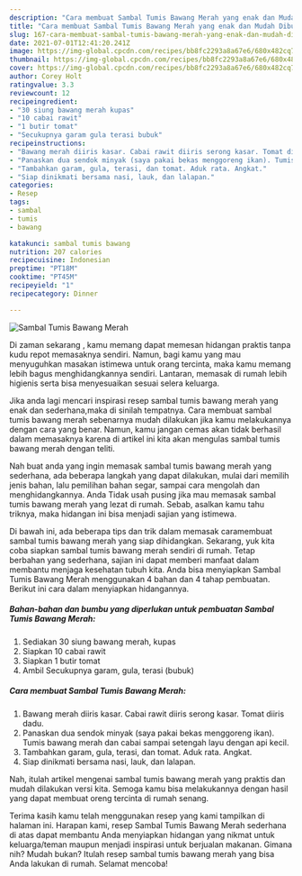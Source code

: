 ```yaml
---
description: "Cara membuat Sambal Tumis Bawang Merah yang enak dan Mudah Dibuat"
title: "Cara membuat Sambal Tumis Bawang Merah yang enak dan Mudah Dibuat"
slug: 167-cara-membuat-sambal-tumis-bawang-merah-yang-enak-dan-mudah-dibuat
date: 2021-07-01T12:41:20.241Z
image: https://img-global.cpcdn.com/recipes/bb8fc2293a8a67e6/680x482cq70/sambal-tumis-bawang-merah-foto-resep-utama.jpg
thumbnail: https://img-global.cpcdn.com/recipes/bb8fc2293a8a67e6/680x482cq70/sambal-tumis-bawang-merah-foto-resep-utama.jpg
cover: https://img-global.cpcdn.com/recipes/bb8fc2293a8a67e6/680x482cq70/sambal-tumis-bawang-merah-foto-resep-utama.jpg
author: Corey Holt
ratingvalue: 3.3
reviewcount: 12
recipeingredient:
- "30 siung bawang merah kupas"
- "10 cabai rawit"
- "1 butir tomat"
- "Secukupnya garam gula terasi bubuk"
recipeinstructions:
- "Bawang merah diiris kasar. Cabai rawit diiris serong kasar. Tomat diiris dadu."
- "Panaskan dua sendok minyak (saya pakai bekas menggoreng ikan). Tumis bawang merah dan cabai sampai setengah layu dengan api kecil."
- "Tambahkan garam, gula, terasi, dan tomat. Aduk rata. Angkat."
- "Siap dinikmati bersama nasi, lauk, dan lalapan."
categories:
- Resep
tags:
- sambal
- tumis
- bawang

katakunci: sambal tumis bawang 
nutrition: 207 calories
recipecuisine: Indonesian
preptime: "PT18M"
cooktime: "PT45M"
recipeyield: "1"
recipecategory: Dinner

---
```



![Sambal Tumis Bawang Merah](https://img-global.cpcdn.com/recipes/bb8fc2293a8a67e6/680x482cq70/sambal-tumis-bawang-merah-foto-resep-utama.jpg)

Di zaman  sekarang , kamu memang dapat memesan hidangan praktis tanpa kudu repot memasaknya sendiri. Namun, bagi kamu yang mau menyuguhkan masakan istimewa untuk orang tercinta, maka kamu memang lebih bagus menghidangkannya sendiri. Lantaran, memasak di rumah lebih higienis serta bisa menyesuaikan sesuai selera keluarga.

Jika anda lagi mencari inspirasi resep sambal tumis bawang merah yang enak dan sederhana,maka di sinilah tempatnya. Cara membuat sambal tumis bawang merah  sebenarnya mudah dilakukan jika kamu melakukannya dengan cara yang benar. Namun, kamu jangan cemas akan tidak berhasil dalam memasaknya 
karena di artikel ini kita akan mengulas sambal tumis bawang merah dengan teliti.  



Nah buat anda yang ingin memasak sambal tumis bawang merah yang sederhana, ada beberapa langkah yang dapat dilakukan, mulai dari memilih jenis bahan, lalu pemilihan bahan segar, sampai cara mengolah dan menghidangkannya. Anda Tidak usah pusing jika mau memasak sambal tumis bawang merah yang lezat di rumah. Sebab, asalkan kamu  tahu triknya, maka hidangan ini bisa menjadi sajian yang istimewa.

Di bawah ini, ada beberapa tips dan trik dalam memasak caramembuat sambal tumis bawang merah yang siap dihidangkan. Sekarang, yuk kita coba siapkan sambal tumis bawang merah sendiri di rumah. Tetap berbahan yang sederhana, sajian ini dapat memberi manfaat dalam membantu menjaga kesehatan tubuh kita. Anda bisa menyiapkan Sambal Tumis Bawang Merah menggunakan 4 bahan dan 4 tahap pembuatan. Berikut ini cara dalam menyiapkan hidangannya.

<!--inarticleads1-->

##### Bahan-bahan dan bumbu yang diperlukan untuk pembuatan Sambal Tumis Bawang Merah:

1. Sediakan 30 siung bawang merah, kupas
1. Siapkan 10 cabai rawit
1. Siapkan 1 butir tomat
1. Ambil Secukupnya garam, gula, terasi (bubuk)




<!--inarticleads2-->

##### Cara membuat Sambal Tumis Bawang Merah:

1. Bawang merah diiris kasar. Cabai rawit diiris serong kasar. Tomat diiris dadu.
1. Panaskan dua sendok minyak (saya pakai bekas menggoreng ikan). Tumis bawang merah dan cabai sampai setengah layu dengan api kecil.
1. Tambahkan garam, gula, terasi, dan tomat. Aduk rata. Angkat.
1. Siap dinikmati bersama nasi, lauk, dan lalapan.




Nah, itulah artikel mengenai  sambal tumis bawang merah  yang praktis dan mudah dilakukan versi kita. Semoga kamu bisa melakukannya dengan hasil yang dapat membuat oreng tercinta di rumah senang. 

Terima kasih kamu telah menggunakan resep yang kami tampilkan di halaman ini. Harapan kami, resep  Sambal Tumis Bawang Merah sederhana di atas dapat membantu Anda menyiapkan hidangan yang nikmat untuk keluarga/teman maupun menjadi inspirasi untuk berjualan makanan. Gimana nih? Mudah bukan? Itulah resep sambal tumis bawang merah yang bisa Anda lakukan di rumah. Selamat mencoba!

